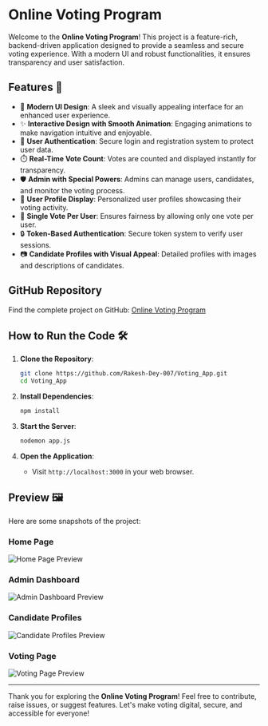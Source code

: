 # Online Voting Program

Welcome to the **Online Voting Program**! This project is a feature-rich, backend-driven application designed to provide a seamless and secure voting experience. With a modern UI and robust functionalities, it ensures transparency and user satisfaction.

## Features 🚀

- 🎨 **Modern UI Design**: A sleek and visually appealing interface for an enhanced user experience.
- ✨ **Interactive Design with Smooth Animation**: Engaging animations to make navigation intuitive and enjoyable.
- 🔐 **User Authentication**: Secure login and registration system to protect user data.
- ⏱️ **Real-Time Vote Count**: Votes are counted and displayed instantly for transparency.
- 🛡️ **Admin with Special Powers**: Admins can manage users, candidates, and monitor the voting process.
- 👤 **User Profile Display**: Personalized user profiles showcasing their voting activity.
- 🚫 **Single Vote Per User**: Ensures fairness by allowing only one vote per user.
- 🔒 **Token-Based Authentication**: Secure token system to verify user sessions.
- 📷 **Candidate Profiles with Visual Appeal**: Detailed profiles with images and descriptions of candidates.

## GitHub Repository

Find the complete project on GitHub: [Online Voting Program](https://github.com/Rakesh-Dey-007/Voting_App)

## How to Run the Code 🛠️

1. **Clone the Repository**:
   ```bash
   git clone https://github.com/Rakesh-Dey-007/Voting_App.git
   cd Voting_App
   ```

2. **Install Dependencies**:
   ```bash
   npm install
   ```

3. **Start the Server**:
   ```bash
   nodemon app.js
   ```

4. **Open the Application**:
   - Visit `http://localhost:3000` in your web browser.

## Preview 🖼️

Here are some snapshots of the project:

### Home Page
![Home Page Preview](./images/home_page.png)

### Admin Dashboard
![Admin Dashboard Preview](./images/admin_dashboard.png)

### Candidate Profiles
![Candidate Profiles Preview](./images/candidate_profiles.png)

### Voting Page
![Voting Page Preview](./images/voting_page.png)

---

Thank you for exploring the **Online Voting Program**! Feel free to contribute, raise issues, or suggest features. Let's make voting digital, secure, and accessible for everyone!

